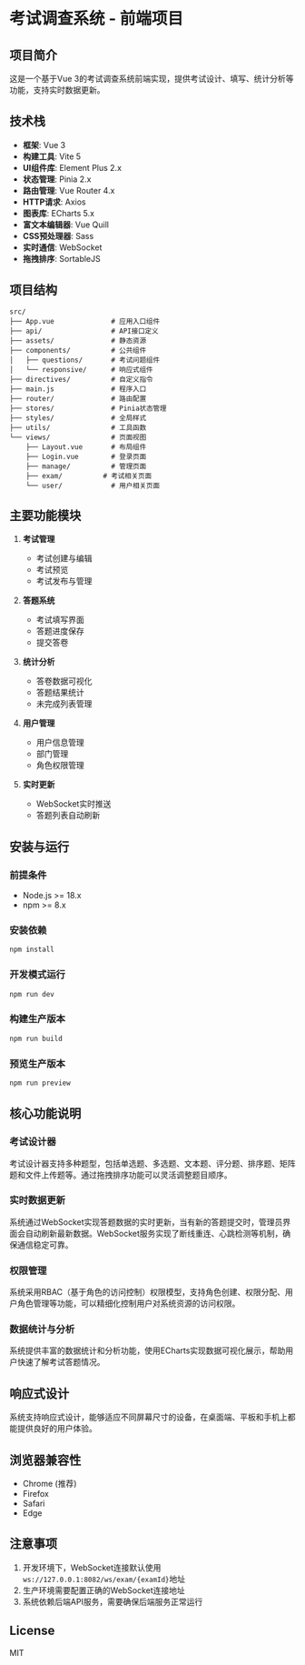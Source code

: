 # 考试调查系统 - 前端项目

## 项目简介

这是一个基于Vue 3的考试调查系统前端实现，提供考试设计、填写、统计分析等功能，支持实时数据更新。

## 技术栈

- **框架**: Vue 3
- **构建工具**: Vite 5
- **UI组件库**: Element Plus 2.x
- **状态管理**: Pinia 2.x
- **路由管理**: Vue Router 4.x
- **HTTP请求**: Axios
- **图表库**: ECharts 5.x
- **富文本编辑器**: Vue Quill
- **CSS预处理器**: Sass
- **实时通信**: WebSocket
- **拖拽排序**: SortableJS

## 项目结构

```
src/
├── App.vue              # 应用入口组件
├── api/                 # API接口定义
├── assets/              # 静态资源
├── components/          # 公共组件
│   ├── questions/       # 考试问题组件
│   └── responsive/      # 响应式组件
├── directives/          # 自定义指令
├── main.js              # 程序入口
├── router/              # 路由配置
├── stores/              # Pinia状态管理
├── styles/              # 全局样式
├── utils/               # 工具函数
└── views/               # 页面视图
    ├── Layout.vue       # 布局组件
    ├── Login.vue        # 登录页面
    ├── manage/          # 管理页面
    ├── exam/          # 考试相关页面
    └── user/            # 用户相关页面
```

## 主要功能模块

1. **考试管理**
   - 考试创建与编辑
   - 考试预览
   - 考试发布与管理

2. **答题系统**
   - 考试填写界面
   - 答题进度保存
   - 提交答卷

3. **统计分析**
   - 答卷数据可视化
   - 答题结果统计
   - 未完成列表管理

4. **用户管理**
   - 用户信息管理
   - 部门管理
   - 角色权限管理

5. **实时更新**
   - WebSocket实时推送
   - 答题列表自动刷新

## 安装与运行

### 前提条件

- Node.js >= 18.x
- npm >= 8.x

### 安装依赖

```bash
npm install
```

### 开发模式运行

```bash
npm run dev
```

### 构建生产版本

```bash
npm run build
```

### 预览生产版本

```bash
npm run preview
```

## 核心功能说明

### 考试设计器

考试设计器支持多种题型，包括单选题、多选题、文本题、评分题、排序题、矩阵题和文件上传题等。通过拖拽排序功能可以灵活调整题目顺序。

### 实时数据更新

系统通过WebSocket实现答题数据的实时更新，当有新的答题提交时，管理员界面会自动刷新最新数据。WebSocket服务实现了断线重连、心跳检测等机制，确保通信稳定可靠。

### 权限管理

系统采用RBAC（基于角色的访问控制）权限模型，支持角色创建、权限分配、用户角色管理等功能，可以精细化控制用户对系统资源的访问权限。

### 数据统计与分析

系统提供丰富的数据统计和分析功能，使用ECharts实现数据可视化展示，帮助用户快速了解考试答题情况。

## 响应式设计

系统支持响应式设计，能够适应不同屏幕尺寸的设备，在桌面端、平板和手机上都能提供良好的用户体验。

## 浏览器兼容性

- Chrome (推荐)
- Firefox
- Safari
- Edge

## 注意事项

1. 开发环境下，WebSocket连接默认使用`ws://127.0.0.1:8082/ws/exam/{examId}`地址
2. 生产环境需要配置正确的WebSocket连接地址
3. 系统依赖后端API服务，需要确保后端服务正常运行

## License

MIT
